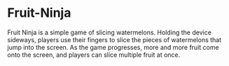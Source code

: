 # Fruit-Ninja
Fruit Ninja is a simple game of slicing watermelons. Holding the device sideways, players use their fingers to slice the pieces of watermelons that jump into the screen. As the game progresses, more and more fruit come onto the screen, and players can slice multiple fruit at once.
